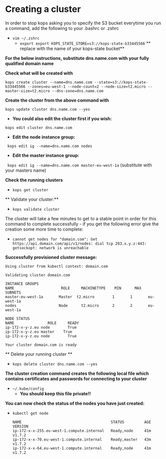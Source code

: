 # Creating a cluster

In order to stop kops asking you to specify the S3 bucket everytime you run a command, add the following to your .bashrc or .zshrc

- ```vim ~/.zshrc```
  - ```export export KOPS_STATE_STORE=s3://kops-state-b33445566``` ** replace with the name of your kops-state bucket**


**For the below instructions, substitute dns.name.com with your fully qualified domain name**

**Check what will be created with**

```kops create cluster --name=dns.name.com --state=s3://kops-state-b33445566 --zones=eu-west-1 --node-count=2 --node-size=t2.micro --master-size=t2.micro --dns-zone=dns.name.com```

**Create the cluster from the above command with**

```kops update cluster dns.name.com --yes```

  - **You could also edit the cluster first if you wish:**

  ```kops edit cluster dns.name.com```

  - **Edit the node instance group:**

  ``` kops edit ig --name=dns.name.com nodes```

  - **Edit the master instance group:**

  ``` kops edit ig --name=dns.name.com master-eu-west-1a```  (substitute with your masters name)


**Check the running clusters**

- ```kops get cluster```

** Validate your cluster:**

- ``` kops validate cluster ```

The cluster will take a few minutes to get to a stable point in order for this command to complete successfully - if you get the following error give the creation some more time to complete:

- ```cannot get nodes for "domain.com": Get https://api.domain.com/api/v1/nodes: dial tcp 203.x.y.z:443: getsockopt: network is unreachable```


**Successfully provisioned cluster message:**

```
Using cluster from kubectl context: domain.com

Validating cluster domain.com

INSTANCE GROUPS
NAME			         ROLE	  MACHINETYPE	 MIN	  MAX	  SUBNETS
master-eu-west-1a	    Master	t2.micro	    1	    1	    eu-west-1a
nodes			        Node	  t2.micro	    2	    2	    eu-west-1a

NODE STATUS
NAME			   ROLE	    READY
ip-172-x-y-z.eu	node	    True
ip-172-x-y-z.eu	master	  True
ip-172-x-y-z.eu	node	    True

Your cluster domain.com is ready
```



** Delete your running cluster **

- ```kops delete cluster dns.name.com --yes```


**The cluster creation command creates the following local file which contains certificates and passwords for connecting to your cluster**

- ```~/.kube/config```
  - **You should keep this file private!!**

**You can now check the status of the nodes you have just created:**

- ```kubectl get node```

  ```
  NAME                                        STATUS         AGE       VERSION
  ip-172-x-x-255.eu-west-1.compute.internal   Ready,node     41m       v1.7.2
  ip-172-x-x-70.eu-west-1.compute.internal    Ready,master   43m       v1.7.2
  ip-172-x-x-64.eu-west-1.compute.internal    Ready,node     41m       v1.7.2
  ```






###
